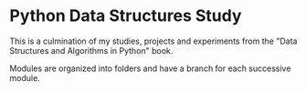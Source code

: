 # Python Data Structures Study

This is a culmination of my studies, projects and experiments from the "Data Structures and Algorithms in Python" book.

Modules are organized into folders and have a branch for each successive module.

